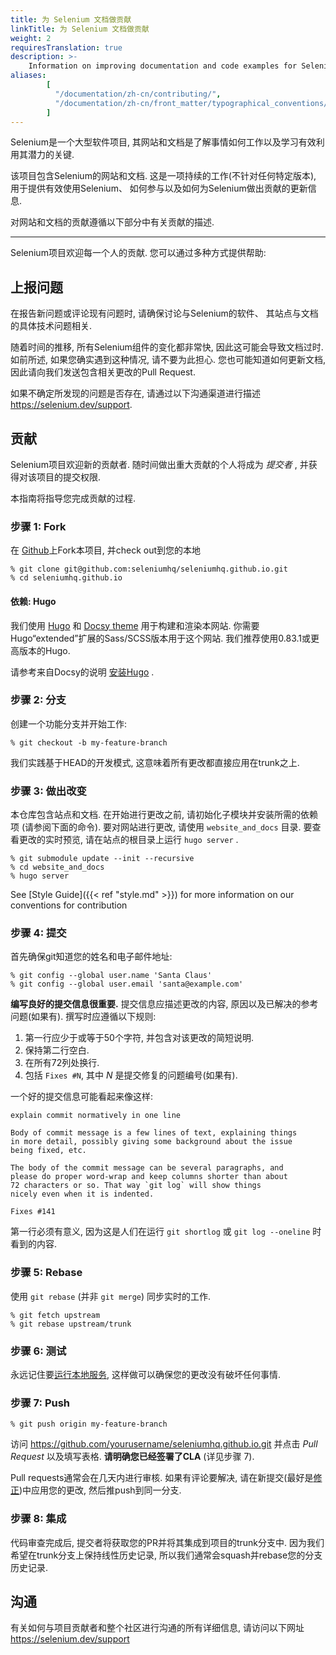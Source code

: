 ```yaml
---
title: 为 Selenium 文档做贡献
linkTitle: 为 Selenium 文档做贡献
weight: 2
requiresTranslation: true
description: >-
    Information on improving documentation and code examples for Selenium
aliases: 
        [
          "/documentation/zh-cn/contributing/",
          "/documentation/zh-cn/front_matter/typographical_conventions/"
        ]
---
```


Selenium是一个大型软件项目, 
其网站和文档是了解事情如何工作以及学习有效利用其潜力的关键.

该项目包含Selenium的网站和文档. 
这是一项持续的工作(不针对任何特定版本), 
用于提供有效使用Selenium、
如何参与以及如何为Selenium做出贡献的更新信息.

对网站和文档的贡献遵循以下部分中有关贡献的描述. 

---

Selenium项目欢迎每一个人的贡献. 
您可以通过多种方式提供帮助:

## 上报问题

在报告新问题或评论现有问题时, 
请确保讨论与Selenium的软件、
其站点与文档的具体技术问题相关.

随着时间的推移, 所有Selenium组件的变化都非常快, 
因此这可能会导致文档过时. 
如前所述, 如果您确实遇到这种情况, 请不要为此担心. 
您也可能知道如何更新文档, 因此请向我们发送包含相关更改的Pull Request.

如果不确定所发现的问题是否存在, 请通过以下沟通渠道进行描述 
https://selenium.dev/support.

## 贡献

Selenium项目欢迎新的贡献者. 
随时间做出重大贡献的个人将成为 _提交者_ , 并获得对该项目的提交权限.

本指南将指导您完成贡献的过程.

### 步骤 1: Fork

在 [Github](https://github.com/seleniumhq/seleniumhq.github.io)上Fork本项目, 
并check out到您的本地


```shell
% git clone git@github.com:seleniumhq/seleniumhq.github.io.git
% cd seleniumhq.github.io
```

#### 依赖: Hugo

我们使用 [Hugo](https://gohugo.io/) 和 [Docsy theme](https://www.docsy.dev/)
用于构建和渲染本网站. 
你需要Hugo“extended”扩展的Sass/SCSS版本用于这个网站.
我们推荐使用0.83.1或更高版本的Hugo.

请参考来自Docsy的说明
[安装Hugo](https://www.docsy.dev/docs/getting-started/#install-hugo) .

### 步骤 2: 分支

创建一个功能分支并开始工作:

```shell
% git checkout -b my-feature-branch
```

我们实践基于HEAD的开发模式, 这意味着所有更改都直接应用在trunk之上.

### 步骤 3: 做出改变

本仓库包含站点和文档.
在开始进行更改之前,
请初始化子模块并安装所需的依赖项
(请参阅下面的命令).
要对网站进行更改, 
请使用 `website_and_docs` 目录.
要查看更改的实时预览, 
请在站点的根目录上运行 `hugo server` .

```shell
% git submodule update --init --recursive
% cd website_and_docs
% hugo server
```

See [Style Guide]({{< ref "style.md" >}}) for more information on our conventions for contribution

### 步骤 4: 提交

首先确保git知道您的姓名和电子邮件地址:

```shell
% git config --global user.name 'Santa Claus'
% git config --global user.email 'santa@example.com'
```

**编写良好的提交信息很重要.** 
提交信息应描述更改的内容, 
原因以及已解决的参考问题(如果有). 
撰写时应遵循以下规则:

1. 第一行应少于或等于50个字符, 并包含对该更改的简短说明.
2. 保持第二行空白.
3. 在所有72列处换行.
4. 包括 `Fixes #N`, 其中 _N_ 是提交修复的问题编号(如果有).

一个好的提交信息可能看起来像这样:

```text
explain commit normatively in one line

Body of commit message is a few lines of text, explaining things
in more detail, possibly giving some background about the issue
being fixed, etc.

The body of the commit message can be several paragraphs, and
please do proper word-wrap and keep columns shorter than about
72 characters or so. That way `git log` will show things
nicely even when it is indented.

Fixes #141
```

第一行必须有意义, 因为这是人们在运行 `git shortlog` 或 `git log --oneline` 时看到的内容.

### 步骤 5: Rebase

使用 `git rebase` (并非 `git merge`) 同步实时的工作.

```shell
% git fetch upstream
% git rebase upstream/trunk
```

### 步骤 6: 测试

永远记住要[运行本地服务](https://gohugo.io/getting-started/usage/#livereload), 
这样做可以确保您的更改没有破坏任何事情. 

### 步骤 7: Push

```shell
% git push origin my-feature-branch
```

访问 https://github.com/yourusername/seleniumhq.github.io.git
并点击 _Pull Request_ 以及填写表格.
 **请明确您已经签署了CLA** (详见步骤 7).

Pull requests通常会在几天内进行审核. 
如果有评论要解决, 请在新提交(最好是[修正](http://git-scm.com/docs/git-commit))中应用您的更改, 
然后推push到同一分支.

### 步骤 8: 集成

代码审查完成后, 提交者将获取您的PR并将其集成到项目的trunk分支中. 
因为我们希望在trunk分支上保持线性历史记录, 
所以我们通常会squash并rebase您的分支历史记录.

## 沟通

有关如何与项目贡献者和整个社区进行沟通的所有详细信息, 
请访问以下网址 https://selenium.dev/support
